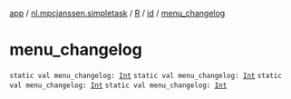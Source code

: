 [app](../../../index.md) / [nl.mpcjanssen.simpletask](../../index.md) / [R](../index.md) / [id](index.md) / [menu_changelog](.)

# menu_changelog

`static val menu_changelog: `[`Int`](https://kotlinlang.org/api/latest/jvm/stdlib/kotlin/-int/index.html)
`static val menu_changelog: `[`Int`](https://kotlinlang.org/api/latest/jvm/stdlib/kotlin/-int/index.html)
`static val menu_changelog: `[`Int`](https://kotlinlang.org/api/latest/jvm/stdlib/kotlin/-int/index.html)
`static val menu_changelog: `[`Int`](https://kotlinlang.org/api/latest/jvm/stdlib/kotlin/-int/index.html)